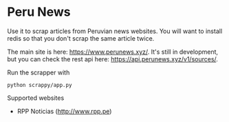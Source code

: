 <h1>Peru News</h1>

Use it to scrap articles from Peruvian news websites. You will want to install redis
so that you don't scrap the same article twice.

The main site is here: https://www.perunews.xyz/.
It's still in development, but you can check the rest api here: https://api.perunews.xyz/v1/sources/.

Run the scrapper with

    python scrappy/app.py
    
    
Supported websites

* RPP Noticias (http://www.rpp.pe)
